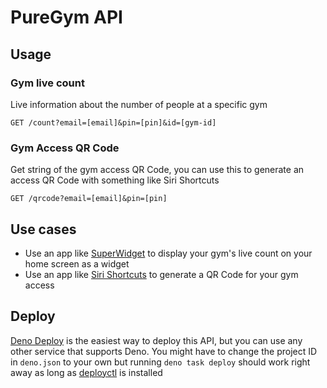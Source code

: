 # PureGym API

## Usage

### Gym live count
Live information about the number of people at a specific gym
```http request
GET /count?email=[email]&pin=[pin]&id=[gym-id]
```

### Gym Access QR Code
Get string of the gym access QR Code, you can use this to generate an access QR Code with something like Siri Shortcuts
```http request
GET /qrcode?email=[email]&pin=[pin]
```

## Use cases
- Use an app like [SuperWidget](https://superwidget.app/) to display your gym's live count on your home screen as a widget
- Use an app like [Siri Shortcuts](https://apps.apple.com/us/app/shortcuts/id915249334) to generate a QR Code for your gym access

## Deploy
[Deno Deploy](https://deno.com/deploy) is the easiest way to deploy this API, but you can use any other service that supports Deno.
You might have to change the project ID in `deno.json` to your own but running `deno task deploy` should work right away as long as
[deployctl](https://github.com/denoland/deployctl) is installed
